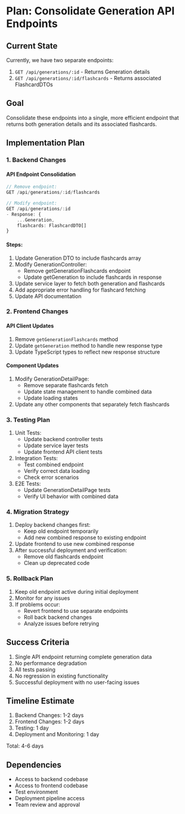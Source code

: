 # Plan: Consolidate Generation API Endpoints

## Current State
Currently, we have two separate endpoints:
1. `GET /api/generations/:id` - Returns Generation details
2. `GET /api/generations/:id/flashcards` - Returns associated FlashcardDTOs

## Goal
Consolidate these endpoints into a single, more efficient endpoint that returns both generation details and its associated flashcards.

## Implementation Plan

### 1. Backend Changes

#### API Endpoint Consolidation
```typescript
// Remove endpoint:
GET /api/generations/:id/flashcards

// Modify endpoint:
GET /api/generations/:id
- Response: {
    ...Generation,
    flashcards: FlashcardDTO[]
}
```

#### Steps:
1. Update Generation DTO to include flashcards array
2. Modify GenerationController:
   - Remove getGenerationFlashcards endpoint
   - Update getGeneration to include flashcards in response
3. Update service layer to fetch both generation and flashcards
4. Add appropriate error handling for flashcard fetching
5. Update API documentation

### 2. Frontend Changes

#### API Client Updates
1. Remove `getGenerationFlashcards` method
2. Update `getGeneration` method to handle new response type
3. Update TypeScript types to reflect new response structure

#### Component Updates
1. Modify GenerationDetailPage:
   - Remove separate flashcards fetch
   - Update state management to handle combined data
   - Update loading states
2. Update any other components that separately fetch flashcards

### 3. Testing Plan
1. Unit Tests:
   - Update backend controller tests
   - Update service layer tests
   - Update frontend API client tests
2. Integration Tests:
   - Test combined endpoint
   - Verify correct data loading
   - Check error scenarios
3. E2E Tests:
   - Update GenerationDetailPage tests
   - Verify UI behavior with combined data

### 4. Migration Strategy
1. Deploy backend changes first:
   - Keep old endpoint temporarily
   - Add new combined response to existing endpoint
2. Update frontend to use new combined response
3. After successful deployment and verification:
   - Remove old flashcards endpoint
   - Clean up deprecated code

### 5. Rollback Plan
1. Keep old endpoint active during initial deployment
2. Monitor for any issues
3. If problems occur:
   - Revert frontend to use separate endpoints
   - Roll back backend changes
   - Analyze issues before retrying

## Success Criteria
1. Single API endpoint returning complete generation data
2. No performance degradation
3. All tests passing
4. No regression in existing functionality
5. Successful deployment with no user-facing issues

## Timeline Estimate
1. Backend Changes: 1-2 days
2. Frontend Changes: 1-2 days
3. Testing: 1 day
4. Deployment and Monitoring: 1 day

Total: 4-6 days

## Dependencies
- Access to backend codebase
- Access to frontend codebase
- Test environment
- Deployment pipeline access
- Team review and approval 
